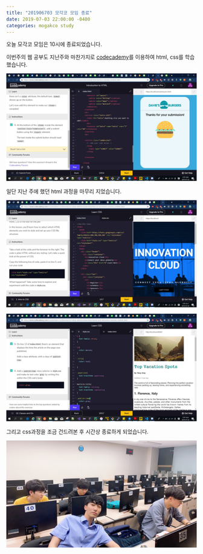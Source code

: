 ```yaml
---
title: "201906703 모각코 모임 종료"
date: 2019-07-03 22:00:00 -0400
categories: mogakco study
---
```

오늘 모각코 모임은 10시에 종료되었습니다.

이번주의 웹 공부도 지난주와 마찬가지로 [codecademy][codecademy-link]를 이용하여 html, css를 학습했습니다.

![study_20190703_02](/assets/images/mogakco_02/20190703_04.jpg)

일단 지난 주에 했던 html 과정을 마무리 지었습니다.

![study_20190703_03](/assets/images/mogakco_02/20190703_05.jpg)

![study_20190703_04](/assets/images/mogakco_02/20190703_06.jpg)

그리고 css과정을 조금 건드려본 후 시간상 종료하게 되었습니다.

![study_20190703_end](/assets/images/mogakco_02/20190703_end.jpg)



[codecademy-link]: https://www.codecademy.com